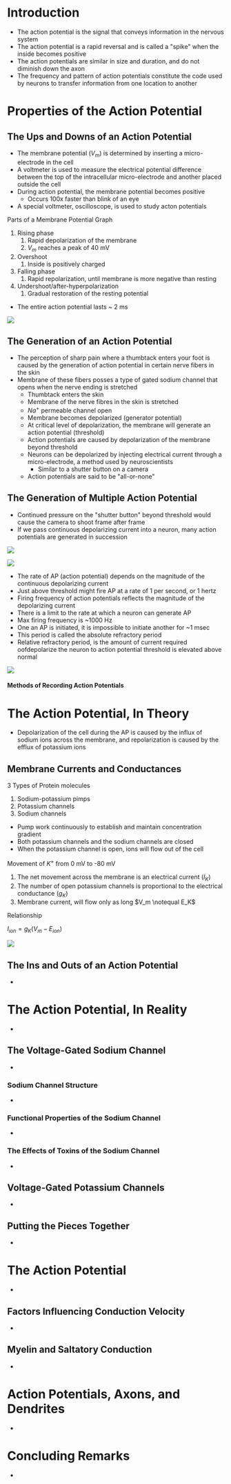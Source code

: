 # Introduction

- The action potential is the signal that conveys information in the nervous system
- The action potential is a rapid reversal and is called a "spike" when the inside becomes positive
- The action potentials are similar in size and duration, and do not diminish down the axon
- The frequency and pattern of action potentials constitute the code used by neurons to transfer information from one location to another

# Properties of the Action Potential

## The Ups and Downs of an Action Potential

- The membrane potential ($V_m$) is determined by inserting a micro-electrode in the cell
- A voltmeter is used to measure the electrical potential difference between the top of the intracellular micro-electrode and another placed outside the cell
- During action potential, the membrane potential becomes positive
	- Occurs 100x faster than blink of an eye
- A special voltmeter, oscilloscope, is used to study acton potentials

Parts of a Membrane Potential Graph
1) Rising phase
	1) Rapid depolarization of the membrane
	2) $V_m$ reaches a peak of 40 mV
2) Overshoot
	1) Inside is positively charged
3) Falling phase
	1) Rapid repolarization, until membrane is more negative than resting
4) Undershoot/after-hyperpolarization
	1) Gradual restoration of the resting potential

- The entire action potential lasts ~ 2 ms

![](Pasted%20image%2020250531152812.png)

## The Generation of an Action Potential

- The perception of sharp pain where a thumbtack enters your foot is caused by the generation of action potential in certain nerve fibers in the skin
- Membrane of these fibers posses a type of gated sodium channel that opens when the nerve ending is stretched
	- Thumbtack enters the skin
	- Membrane of the nerve fibres in the skin is stretched
	- $Na^+$ permeable channel open
	- Membrane becomes depolarized (generator potential)
	- At critical level of depolarization, the membrane will generate an action potential (threshold)
	- Action potentials are caused by depolarization of the membrane beyond threshold
	- Neurons can be depolarized by injecting electrical current through a micro-electrode, a method used by neuroscientists
		- Similar to a shutter button on a camera
	- Action potentials are said to be "all-or-none"


## The Generation of Multiple Action Potential

- Continued pressure on the "shutter button" beyond threshold would cause the camera to shoot frame after frame
- If we pass continuous depolarizing current into a neuron, many action potentials are generated in succession

![](Pasted%20image%2020250531153619.png)

![](Pasted%20image%2020250531153629.png)

- The rate of AP (action potential) depends on the magnitude of the continuous depolarizing current
- Just above threshold might fire AP at a rate of 1 per second, or 1 hertz
- Firing frequency of action potentials reflects the magnitude of the depolarizing current
- There is a limit to the rate at which a neuron can generate AP
- Max firing frequency is ~1000 Hz
- One an AP is initiated, it is impossible to initiate another for ~1 msec
- This period is called the absolute refractory period
- Relative refractory period, is the amount of current required oofdepolarize the neuron to action potential threshold is elevated above normal

![](Pasted%20image%2020250531154042.png)

#### Methods of Recording Action Potentials


# The Action Potential, In Theory

- Depolarization of the cell during the AP is caused by the influx of sodium ions across the membrane, and repolarization is caused by the efflux of potassium ions

## Membrane Currents and Conductances

3 Types of Protein molecules
1) Sodium-potassium pimps
2) Potassium channels
3) Sodium channels

- Pump work continuously to establish and maintain concentration gradient
- Both potassium channels and the sodium channels are closed
- When the potassium channel is open, ions will flow out of the cell

Movement of $K^+$ from 0 mV to -80 mV
1. The net movement across the membrane is an electrical current ($I_K$)
2. The number of open potassium channels is proportional to the electrical conductance ($g_K$)
3. Membrane current, will flow only as long $V_m \notequal E_K$


Relationship

$I_{ion} = g_K (V_m - E_{ion})$




![](Pasted%20image%2020250531154333.png)

## The Ins and Outs of an Action Potential

- 

# The Action Potential, In Reality

- 


## The Voltage-Gated Sodium Channel

- 

### Sodium Channel Structure

- 

### Functional Properties of the Sodium Channel

- 


### The Effects of Toxins of the Sodium Channel

- 

## Voltage-Gated Potassium Channels

- 

## Putting the Pieces Together

- 

# The Action Potential

- 

## Factors Influencing Conduction Velocity

- 

## Myelin and Saltatory Conduction

- 


# Action Potentials, Axons, and Dendrites

- 


# Concluding Remarks


- 